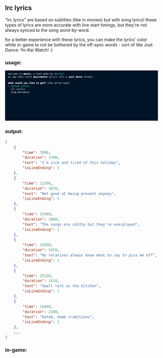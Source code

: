 ## lrc lyrics
"lrc lyrics" are based on subtitles (like in movies) but with song lyrics!
these types of lyrics are more accurate with line start timings, but they're not always synced to the song word-by-word.

for a better experience with these lyrics, you can make the lyrics' color white in-game to not be bothered by the off-sync words - sort of like Just Dance: Yo-Kai Watch! :)
### usage:
![lrc lyrics usage](https://github.com/devvieram/musix/blob/main/docs/bin/lrc_lyrics-usage.gif)
### output:
```json
[
	{
		"time": 7890,
		"duration": 3700,
		"text": "I'm sick and tired of this holiday",
		"isLineEnding": 1
	},
	{
		"time": 11590,
		"duration": 3870,
		"text": "Not good at being present anyway",
		"isLineEnding": 1
	},
	{
		"time": 15460,
		"duration": 3800,
		"text": "The songs are catchy but they're overplayed",
		"isLineEnding": 1
	},
	{
		"time": 19260,
		"duration": 5970,
		"text": "My relatives always know what to say to piss me off",
		"isLineEnding": 1
	},
	{
		"time": 25230,
		"duration": 1610,
		"text": "Small talk in the kitchen",
		"isLineEnding": 1
	},
	{
		"time": 26840,
		"duration": 2100,
		"text": "Dated, dumb traditions",
		"isLineEnding": 1
	},
	...
]
```
### in-game:
